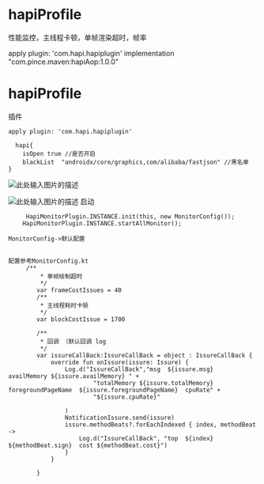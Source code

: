 # hapiProfile
性能监控，主线程卡顿，单帧渲染超时，帧率




apply plugin: 'com.hapi.hapiplugin'
implementation "com.pince.maven:hapiAop:1.0.0"
  

hapiProfile
===========

插件
    
    
    apply plugin: 'com.hapi.hapiplugin'
    
      hapi{
        isOpen true //是否开启
        blackList  "androidx/core/graphics,com/alibaba/fastjson" //黑名单
    }


![此处输入图片的描述][1]


![此处输入图片的描述][2]
启动
 

         HapiMonitorPlugin.INSTANCE.init(this, new MonitorConfig());
        HapiMonitorPlugin.INSTANCE.startAllMonitor();
    
    MonitorConfig->默认配置
     

    配置参考MonitorConfig.kt
         /**
             * 单帧绘制超时
             */
            var frameCostIssues = 40
            /**
             * 主线程耗时卡顿
             */
            var blockCostIssue = 1700
        
            /**
             * 回调 （默认回调 log
             */
            var issureCallBack:IssureCallBack = object : IssureCallBack {
                override fun onIssure(issure: Issure) {
                    Log.d("IssureCallBack","msg  ${issure.msg}  availMemory ${issure.availMemory} " +
                            "totalMemory ${issure.totalMemory}   foregroundPageName  ${issure.foregroundPageName}  cpuRate" +
                            "${issure.cpuRate}"
        
                    )
                    NotificationIssure.send(issure)
                    issure.methodBeats?.forEachIndexed { index, methodBeat ->
                        Log.d("IssureCallBack", "top  ${index}  ${methodBeat.sign}  cost ${methodBeat.cost}")
                    }
                }
        
            }


  [1]: http://git.7guoyouxi.com/android_repo/hapiProfile/blob/master/app/a.jpg
  [2]: http://git.7guoyouxi.com/android_repo/hapiProfile/blob/master/app/b.jpg
